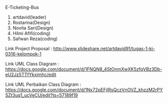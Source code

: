 E-Ticketing-Bus

1. artdavid(leader)
2. Rostarina(Design)
3. Novita Sari(Design)
4. Hilmi Afifi(coding)
5. Safwan Reza(coding)

Link Project Proposal :
http://www.slideshare.net/artdavid91/tugas-1-ki-0316-kelompok-1

Link UML Class Diagram :
https://docs.google.com/document/d/1FNQN8_4StOnmXwXK5zfqVBz3Db-eU2Jz5TTfYkxjmhc/edit

Link UML Perbaikan Class Diagram :
https://docs.google.com/document/d/1Nx72pEFjIRsQczVnOVZ_khzzM2rPYSZt3uq1_ucVeCU/edit?ts=57189f19
